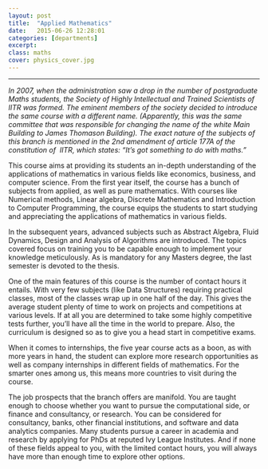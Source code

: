 ```yaml
---
layout: post
title:  "Applied Mathematics"
date:   2015-06-26 12:28:01
categories: [departments]
excerpt: 
class: maths
cover: physics_cover.jpg
--- 	
```

--------------------------------
_In 2007, when the administration saw a drop in the number of postgraduate Maths students, the Society 
of Highly Intellectual and Trained Scientists of IITR was formed. The eminent members of the society 
decided to introduce the same course with a different name. (Apparently, this was the same committee 
that was responsible for changing the name of the white Main Building to James Thomason Building). 
The exact nature of the subjects of this branch is mentioned in the 2nd amendment of article 177A of the 
constitution of  IITR, which states: “It’s got something to do with maths.”_

This course aims at providing its students an in-depth understanding of the applications of 
mathematics in various fields like economics, business, and computer science. From the first 
year itself, the course has a bunch of subjects from applied, as well as pure mathematics. With 
courses like Numerical methods, Linear algebra, Discrete Mathematics and Introduction to 
Computer Programming, the course equips the students to start studying and appreciating the 
applications of mathematics in various fields.

In the subsequent years, advanced subjects such as Abstract Algebra, Fluid Dynamics, Design 
and Analysis of Algorithms are introduced.  The topics covered focus on training you to be 
capable enough to implement your knowledge meticulously. As is mandatory for any Masters 
degree, the last semester is devoted to the thesis.

One of the main features of this course is the number of contact hours it entails. With very few 
subjects (like Data Structures) requiring practical classes, most of the classes wrap up in one 
half of the day. This gives the average student plenty of time to work on projects and 
competitions at various levels. If at all you are determined to take some highly competitive 
tests further, you’ll have all the time in the world to prepare. Also, the curriculum is designed so 
as to give you a head start in competitive exams.

When it comes to internships, the five year course acts as a boon, as with more years in hand, 
the student can explore more research opportunities as well as company internships in 
different fields of mathematics. For the smarter ones among us, this means more countries to 
visit during the course.

The job prospects that the branch offers are manifold. You are taught enough to choose 
whether you want to pursue the computational side, or finance and consultancy, or research. 
You can be considered for consultancy, banks, other financial institutions, and software and 
data analytics companies. Many students pursue a career in academia and research by applying 
for PhDs at reputed Ivy League Institutes.  And if none of these fields appeal to you, with the 
limited contact hours, you will always have more than enough time to explore other options.

